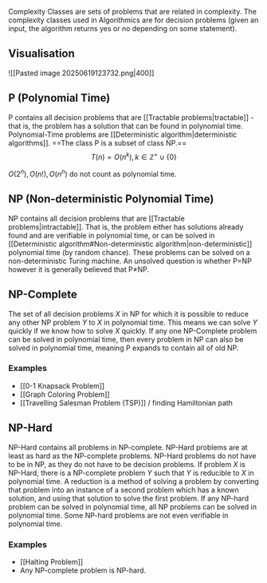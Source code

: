 Complexity Classes are sets of problems that are related in complexity. The complexity classes used in Algorithmics are for decision problems (given an input, the algorithm returns yes or no depending on some statement).
## Visualisation
![[Pasted image 20250619123732.png|400]]
## P (Polynomial Time)
P contains all decision problems that are [[Tractable problems|tractable]] - that is, the problem has a solution that can be found in polynomial time. Polynomial-Time problems are [[Deterministic algorithm|deterministic algorithms]]. 
==The class P is a subset of class NP.==
$$
T(n)=O(n^k),k \in { \mathbb{Z}^+ \cup{\{0\}}  }
$$

$O(2^n),O(n!),O(n^n)$ do not count as polynomial time.
## NP (Non-deterministic Polynomial Time)
NP contains all decision problems that are [[Tractable problems|intractable]]. 
That is, the problem either has solutions already found and are verifiable in polynomial time, or can be solved in [[Deterministic algorithm#Non-deterministic algorithm|non-deterministic]] polynomial time (by random chance). 
These problems can be solved on a non-deterministic Turing machine. An unsolved question is whether P=NP however it is generally believed that P≠NP.
## NP-Complete
The set of all decision problems $X$ in NP for which it is possible to reduce any other NP problem $Y$ to $X$ in polynomial time. This means we can solve $Y$ quickly if we know how to solve $X$ quickly.
If any one NP-Complete problem can be solved in polynomial time, then every problem in NP can also be solved in polynomial time, meaning P expands to contain all of old NP.
### Examples
- [[0-1 Knapsack Problem]]
- [[Graph Coloring Problem]]
- [[Travelling Salesman Problem (TSP)]] / finding Hamiltonian path
## NP-Hard
NP-Hard contains all problems in NP-complete.
NP-Hard problems are at least as hard as the NP-complete problems. 
NP-Hard problems do not have to be in NP, as they do not have to be decision problems. 
If problem $X$ is NP-Hard, there is a NP-complete problem $Y$ such that $Y$ is reducible to $X$ in polynomial time. 
A reduction is a method of solving a problem by converting that problem into an instance of a second problem which has a known solution, and using that solution to solve the first problem.
If any NP-hard problem can be solved in polynomial time, all NP problems can be solved in polynomial time. Some NP-hard problems are not even verifiable in polynomial time.
### Examples
- [[Halting Problem]]
- Any NP-complete problem is NP-hard.
